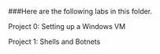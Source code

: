 ###Here are the following labs in this folder.

Project 0: Setting up a Windows VM

Project 1: Shells and Botnets
